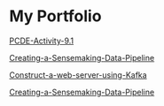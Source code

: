 # My Portfolio
<a href="https://github.com/sandip86/PCDE-Activity-9.1"> PCDE-Activity-9.1 </a>

<a href="https://github.com/sandip86/Creating-a-Sensemaking-Data-Pipeline/tree/main"> Creating-a-Sensemaking-Data-Pipeline </a>

<a href="https://github.com/sandip86/Construct-a-web-server-using-Kafka"> Construct-a-web-server-using-Kafka </a>

<a href="https://github.com/sandip86/Analyze-live-streaming-data-using-ThingsBoard"> Creating-a-Sensemaking-Data-Pipeline </a>
